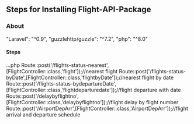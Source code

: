 ## Steps for Installing Flight-API-Package

### About 
"Laravel": "^0.9",
"guzzlehttp/guzzle": "^7.2",
"php": "^8.0"

#### Steps

...php
Route::post('/flights-status-nearest',[FlightController::class,'flight']);//nearest flight
Route::post('/flights-status-byDate',[FlightController::class,'flightbyDate']);//nearest flight by date
Route::post('/flights-status-bydepartureDate',[FlightController::class,'flightdeparturedate']);//flight departure with date
Route::post('/delaybyflightno',[FlightController::class,'delaybyflightno']);//flight delay by flight number
Route::post('/AirportDepArr',[FlightController::class,'AirportDepArr']);//flight arrival and departure schedule
